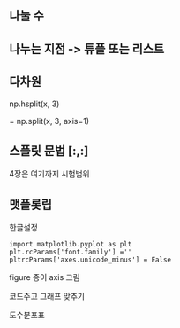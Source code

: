 ## 나눌 수

## 나누는 지점 -> 튜플 또는 리스트

## 다차원 

np.hsplit(x, 3)

= np.split(x, 3, axis=1)

## 스플릿 문법 [:,:]

4장은 여기까지 시험범위


## 맷플롯립
한글설정

```
import matplotlib.pyplot as plt
plt.rcParams['font.family'] =''
pltrcParams['axes.unicode_minus'] = False
```

figure 종이
axis 그림


코드주고 그래프 맞추기

도수분포표
